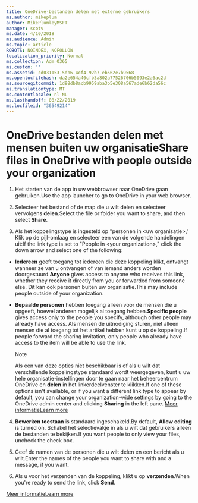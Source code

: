 ```yaml
---
title: OneDrive-bestanden delen met externe gebruikers
ms.author: mikeplum
author: MikePlumleyMSFT
manager: scotv
ms.date: 4/10/2018
ms.audience: Admin
ms.topic: article
ROBOTS: NOINDEX, NOFOLLOW
localization_priority: Normal
ms.collection: Adm_O365
ms.custom: ''
ms.assetid: cd031153-5db6-4cf4-92b7-eb562e7b9568
ms.openlocfilehash: da2e654a40cfb3a802a77526706b5093e2a6ac2d
ms.sourcegitcommit: 1d98db8acb9959aba3b5e308a567ade6b62da56c
ms.translationtype: MT
ms.contentlocale: nl-NL
ms.lasthandoff: 08/22/2019
ms.locfileid: "36549214"
---
```

# <a name="share-files-in-onedrive-with-people-outside-your-organization"></a><span data-ttu-id="76b28-102">OneDrive bestanden delen met mensen buiten uw organisatie</span><span class="sxs-lookup"><span data-stu-id="76b28-102">Share files in OneDrive with people outside your organization</span></span>

1. <span data-ttu-id="76b28-103">Het starten van de app in uw webbrowser naar OneDrive gaan gebruiken.</span><span class="sxs-lookup"><span data-stu-id="76b28-103">Use the app launcher to go to OneDrive in your web browser.</span></span> 
    
2. <span data-ttu-id="76b28-104">Selecteer het bestand of de map die u wilt delen en selecteer vervolgens **delen**.</span><span class="sxs-lookup"><span data-stu-id="76b28-104">Select the file or folder you want to share, and then select **Share**.</span></span> 
    
3. <span data-ttu-id="76b28-105">Als het koppelingstype is ingesteld op "personen in \<uw organisatie\>," Klik op de pijl-omlaag en selecteer een van de volgende handelingen uit:</span><span class="sxs-lookup"><span data-stu-id="76b28-105">If the link type is set to "People in \<your organization\>," click the down arrow and select one of the following:</span></span> 
    
  - <span data-ttu-id="76b28-106">**Iedereen** geeft toegang tot iedereen die deze koppeling klikt, ontvangt wanneer ze van u ontvangen of van iemand anders worden doorgestuurd.</span><span class="sxs-lookup"><span data-stu-id="76b28-106">**Anyone** gives access to anyone who receives this link, whether they receive it directly from you or forwarded from someone else.</span></span> <span data-ttu-id="76b28-107">Dit kan ook personen buiten uw organisatie.</span><span class="sxs-lookup"><span data-stu-id="76b28-107">This may include people outside of your organization.</span></span> 
    
  - <span data-ttu-id="76b28-108">**Bepaalde personen** hebben toegang alleen voor de mensen die u opgeeft, hoewel anderen mogelijk al toegang hebben.</span><span class="sxs-lookup"><span data-stu-id="76b28-108">**Specific people** gives access only to the people you specify, although other people may already have access.</span></span> <span data-ttu-id="76b28-109">Als mensen de uitnodiging sturen, niet alleen mensen die al toegang tot het artikel hebben kunt u op de koppeling.</span><span class="sxs-lookup"><span data-stu-id="76b28-109">If people forward the sharing invitation, only people who already have access to the item will be able to use the link.</span></span> 
    
    > [!NOTE]
    > <span data-ttu-id="76b28-110">Als een van deze opties niet beschikbaar is of als u wilt dat verschillende koppelingstype standaard wordt weergegeven, kunt u uw hele organisatie-instellingen door te gaan naar het beheercentrum OneDrive en **delen** in het linkerdeelvenster te klikken.</span><span class="sxs-lookup"><span data-stu-id="76b28-110">If one of these options isn't available, or if you want a different link type to appear by default, you can change your organization-wide settings by going to the OneDrive admin center and clicking **Sharing** in the left pane.</span></span> [<span data-ttu-id="76b28-111">Meer informatie</span><span class="sxs-lookup"><span data-stu-id="76b28-111">Learn more</span></span>](https://go.microsoft.com/fwlink/?linkid=871961)
  
4. <span data-ttu-id="76b28-112">**Bewerken toestaan** is standaard ingeschakeld.</span><span class="sxs-lookup"><span data-stu-id="76b28-112">By default, **Allow editing** is turned on.</span></span> <span data-ttu-id="76b28-113">Schakel het selectievakje in als u wilt dat gebruikers alleen de bestanden te bekijken.</span><span class="sxs-lookup"><span data-stu-id="76b28-113">If you want people to only view your files, uncheck the check box.</span></span> 
    
5. <span data-ttu-id="76b28-114">Geef de namen van de personen die u wilt delen en een bericht als u wilt.</span><span class="sxs-lookup"><span data-stu-id="76b28-114">Enter the names of the people you want to share with and a message, if you want.</span></span>
    
6. <span data-ttu-id="76b28-115">Als u voor het verzenden van de koppeling, klikt u op **verzenden**.</span><span class="sxs-lookup"><span data-stu-id="76b28-115">When you're ready to send the link, click **Send**.</span></span> 
    
[<span data-ttu-id="76b28-116">Meer informatie</span><span class="sxs-lookup"><span data-stu-id="76b28-116">Learn more</span></span>](https://go.microsoft.com/fwlink/?linkid=871861)
  

